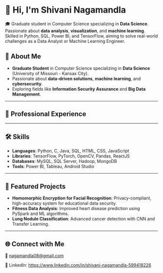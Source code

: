 
# 👋 Hi, I'm Shivani Nagamandla  

🎓 Graduate student in Computer Science specializing in **Data Science**. Passionate about **data analysis**, **visualization**, and **machine learning**. Skilled in Python, SQL, Power BI, and TensorFlow, aiming to solve real-world challenges as a Data Analyst or Machine Learning Engineer.

## 🌟 About Me  
- **Graduate Student** in Computer Science specializing in **Data Science** (University of Missouri - Kansas City).  
- Passionate about **data-driven solutions**, **machine learning**, and **cybersecurity**.  
- Exploring fields like **Information Security Assurance** and **Big Data Management**.

---

## 💼 Professional Experience  


---

## 🛠️ Skills  
- **Languages**: Python, C, Java, SQL, HTML, CSS, JavaScript  
- **Libraries**: TensorFlow, PyTorch, OpenCV, Pandas, ReactJS  
- **Databases**: MySQL, SQL Server, Hadoop, MongoDB  
- **Tools**: Power BI, Tableau, Android Studio  

---

## 🚀 Featured Projects  
- **Homomorphic Encryption for Facial Recognition**: Privacy-compliant, high-accuracy system for educational data security.  
- **Fitness Data Analysis**: Improved heart disease prediction using PySpark and ML algorithms.  
- **Lung Nodule Classification**: Advanced cancer detection with CNN and Transfer Learning.  

---

## 🌐 Connect with Me 

📧 nagamandla08@gmail.com

🔗  LinkedIn: https://www.linkedin.com/in/shivani-nagamandla-599418226
 



